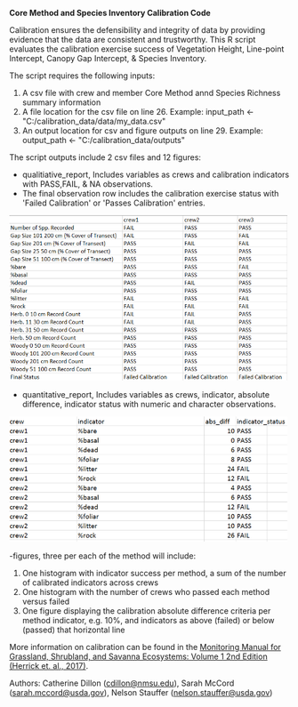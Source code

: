 **Core Method and Species Inventory Calibration Code**

Calibration ensures the defensibility and integrity of data by providing evidence that the data are consistent and trustworthy. This R script evaluates the calibration exercise success of Vegetation Height, Line-point Intercept, Canopy Gap Intercept, & Species Inventory. 

The script requires the following inputs:
1) A csv file with crew and member Core Method annd Species Richness summary information
2) A file location for the csv file on line 26. Example: input_path <- "C:/calibration_data/data/my_data.csv" 
3) An output location for csv and figure outputs on line 29. Example: output_path <- "C:/calibration_data/outputs"

The script outputs include 2 csv files and 12 figures:
- qualitiative_report, Includes variables as crews and calibration indicators with PASS,FAIL, & NA observations. 
- The final observation row includes the calibration exercise status with 'Failed Calibration' or 'Passes Calibration' entries.
<img src="https://github.com/cedillon/training_calibration_code/blob/master/qualitative_report_example.PNG" alt= "Qual." width="500"/>

- quantitative_report, Includes variables as crews, indicator, absolute difference, indicator status with numeric and character observations.
<img src="https://github.com/cedillon/training_calibration_code/blob/master/quantitative_report_example.PNG" alt= "Quant." width="500"/>

-figures, three per each of the method will include:
  1) One histogram with indicator success per method, a sum of the number of calibrated indicators across crews
  2) One histogram with the number of crews who passed each method versus failed
  3) One figure displaying the calibration absolute difference criteria per method indicator, e.g. 10%, and indicators as above (failed)
     or below (passed) that horizontal line
     
     
  
  

More information on calibration can be found in the [Monitoring Manual for Grassland, Shrubland, and Savanna Ecosystems: Volume 1 2nd Edition (Herrick et. al., 2017)](https://www.landscapetoolbox.org/manuals/monitoring-manual/). 

Authors: Catherine Dillon (cdillon@nmsu.edu), Sarah McCord (sarah.mccord@usda.gov), Nelson Stauffer (nelson.stauffer@usda.gov)

